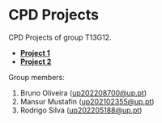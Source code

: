 # CPD Projects

CPD Projects of group T13G12.

- **[Project 1](./assign1/src)**
- **[Project 2](./assign2/src)**

Group members:

1. Bruno Oliveira (up202208700@up.pt)
2. Mansur Mustafin (up202102355@up.pt)
3. Rodrigo Silva (up202205188@up.pt)
